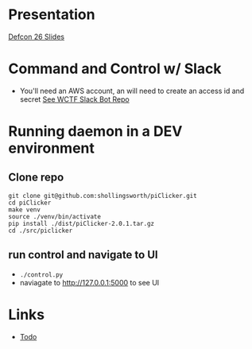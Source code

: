# Presentation
[Defcon 26 Slides](./docs/piClicker_presentation_dc26_2018_08_10.pdf)

# Command and Control w/ Slack
* You'll need an AWS account, an will need to create an access id and secret
[See WCTF Slack Bot Repo](https://github.com/shollingsworth/wctf-slack-bot/blob/master/README.md)

# Running daemon in a DEV environment
## Clone repo

```
git clone git@github.com:shollingsworth/piClicker.git
cd piClicker
make venv
source ./venv/bin/activate
pip install ./dist/piClicker-2.0.1.tar.gz
cd ./src/piclicker
```

## run control and navigate to UI
* `./control.py`
* naviagate to http://127.0.0.1:5000 to see UI

# Links
* [Todo](./TODO.md)
